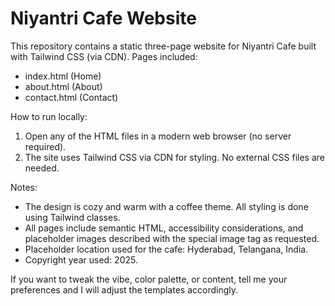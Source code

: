 # Niyantri Cafe Website

This repository contains a static three-page website for Niyantri Cafe built with Tailwind CSS (via CDN). Pages included:
- index.html (Home)
- about.html (About)
- contact.html (Contact)

How to run locally:
1. Open any of the HTML files in a modern web browser (no server required).
2. The site uses Tailwind CSS via CDN for styling. No external CSS files are needed.

Notes:
- The design is cozy and warm with a coffee theme. All styling is done using Tailwind classes.
- All pages include semantic HTML, accessibility considerations, and placeholder images described with the special image tag as requested.
- Placeholder location used for the cafe: Hyderabad, Telangana, India.
- Copyright year used: 2025.

If you want to tweak the vibe, color palette, or content, tell me your preferences and I will adjust the templates accordingly.